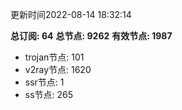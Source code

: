 更新时间2022-08-14 18:32:14

**总订阅: 64**
**总节点: 9262**
**有效节点: 1987**
- trojan节点: 101
- v2ray节点: 1620
- ssr节点: 1
- ss节点: 265
